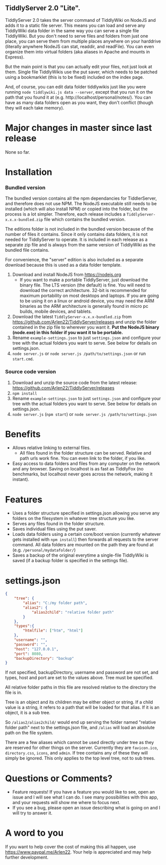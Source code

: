 ## TiddlyServer 2.0 "Lite". 

TiddlyServer 2.0 takes the server command of TiddlyWiki on NodeJS and adds it to a static file server. This means you can load and serve any TiddlyWiki data folder in the same way you can serve a single file TiddlyWiki. But you don't need to serve files and folders from just one place, you can serve them from multiple places anywhere on your harddrive (literally anywhere NodeJS can stat, readdir, and readFile). You can even organize them into virtual folders (aka aliases in Apache and mounts in Express). 

But the main point is that you can actually edit your files, not just look at them. Single file TiddlyWikis use the put saver, which needs to be patched using a bookmarklet (this is to be fixed) included on the index page. 

And, of course, you can edit data folder tiddlywikis just like you were running `node tiddlywiki.js data --server`, except that you run it on the path that you found it at (e.g. http://localhost/personal/notes/). You can have as many data folders open as you want, they don't conflict (though they will each take memory).

# Major changes in master since last release

None so far.

# Installation

### Bundled version

The bundled version contains all the npm dependancies for TiddlerServer, and therefore does not use NPM. The NodeJS executable still needs to be installed (which will also install NPM) or copied into the folder, but the process is a lot simpler. Therefore, each release includes a `TiddlyServer-x.x.x-bundled.zip` file which contains the bundled version.

The editions folder is not included in the bundled version because of the number of files it contains. Since it only contains data folders, it is not needed for TiddlyServer to operate. It is included in each release as a separate zip file and is always from the same version of TiddlyWiki as the bundled file contains. 

For convenience, the "server" edition is also included as a separate download because this is used as a data folder template.

 1. Download and install NodeJS from https://nodejs.org
    - If you want to make a portable TiddlyServer, just download the binary file. The LTS version (the default) is fine. You will need to download the correct architecture. 32-bit is recommended for maximum portability on most desktops and laptops. If you are going to be using it on a linux or android device, you may need the ARM binaries as the ARM architecture is generally found in micro pc builds, mobile devices, and tablets.
 2. Download the latest `TiddlyServer-x.x.x-bundled.zip` from https://github.com/Arlen22/TiddlyServer/releases and unzip the folder contained in the zip file to wherever you want it. __Put the NodeJS binary (node.exe) in this folder if you want it to be portable.__
 3. Rename `example-settings.json` to just `settings.json` and configure your tree with the actual folders you want to serve. See below for details on settings.json.
 4. `node server.js` or `node server.js /path/to/settings.json` or run `start.cmd`.

### Source code version
 1. Download and unzip the source code from the latest release: https://github.com/Arlen22/TiddlyServer/releases
 2. `npm install`
 3. Rename `example-settings.json` to just `settings.json` and configure your tree with the actual folders you want to serve. See below for details on settings.json.
 4. `node server.js` (`npm start`) or `node server.js /path/to/settings.json`

# Benefits
  - Allows relative linking to external files.
    - All files found in the folder structure can be served. Relative and path urls work fine. You can even link to the folder, if you like.
  - Easy access to data folders and files from any computer on the network and any browser. Saving on localhost is as fast as TiddlyFox (no benchmarks, but localhost never goes across the network, making it instant).

# Features
 - Uses a folder structure specified in settings.json allowing you serve any folders on the filesystem in whatever tree structure you like.
 - Serves any files found in the folder structure.
 - Saves individual files using the put saver.
 - Loads data folders using a certain core/boot version (currently whatever gets installed with `npm install`) then forwards all requests to the server command. All data folders are mounted on the path they are found at (e.g. `/personal/mydatafolder/`)
 - Saves a backup of the original everytime a single-file TiddlyWiki is saved (if a backup folder is specified in the settings file).

# settings.json

```json
{
    "tree": {
        "alias": "C:/my folder path",
        "alias2": {
            "alias2child": "relative folder path"
        }
    },
    "types":{
        "htmlfile": ["htm", "html"]
    }, 
    "username": "",
    "password": "",
    "host": "127.0.0.1",
    "port": 8080,
    "backupDirectory": "backup"
}
```
If not specified, backupDirectory, username and password are not set, and types, host and port are set to the values above. Tree must be specified.

All relative folder paths in this file are resolved relative to the directory the file is in.

Tree is an object and its children may be either object or string. If a child value is a string, it refers to a path that will be loaded for that alias. If it is an object, it is a sub tree.

So `/alias2/alias2child/` would end up serving the folder named "relative folder path" next to the settings.json file, and `/alias` will load an absolute path on the file system.

There are a few aliases which cannot be used directly under tree as they are reserved for other things on the server. Currently they are `favicon.ico`, `directory.css`, `icons`, and `admin`. If tree contains any of these they will simply be ignored. This only applies to the top level tree, not to sub trees.

# Questions or Comments?
 - Feature requests! If you have a feature you would like to see, open an issue and I will see what I can do. I see many possibilities with this app, and your requests will show me where to focus next.
 - If you see a bug, please open an issue describing what is going on and I will try to answer it.

# A word to you

If you want to help cover the cost of making this all happen, use https://www.paypal.me/Arlen22. Your help is appreciated and may help further development.
